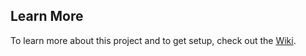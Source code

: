 ## Learn More

To learn more about this project and to get setup, check out the [Wiki](https://github.com/sleithdylan/data-rep-project/wiki/Setup).
